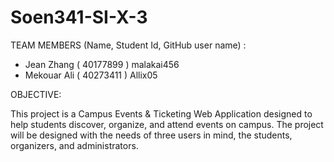 # Soen341-SI-X-3

TEAM MEMBERS (Name, Student Id, GitHub user name) :
- Jean Zhang ( 40177899 ) malakai456
- Mekouar Ali ( 40273411 ) Allix05




OBJECTIVE:

This project is a Campus Events & Ticketing Web Application designed to help students discover, organize, and attend events on campus. The project will be designed with the needs of three users in mind, the students, organizers, and administrators.

